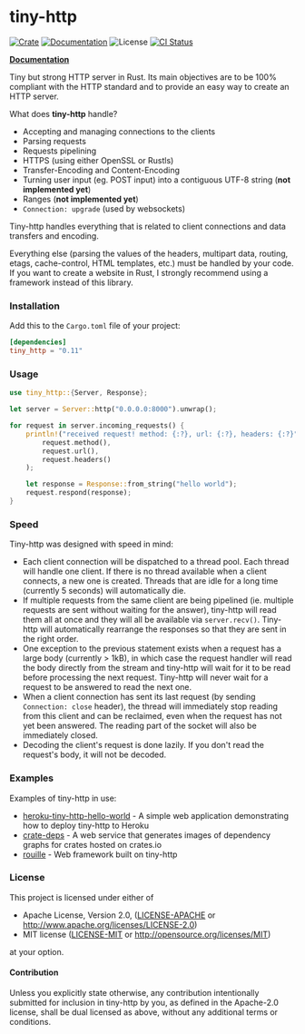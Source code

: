 # tiny-http

[![Crate][crate_img]][crate]
[![Documentation][docs_img]][docs]
![License][license_img]
[![CI Status][ci_badge]][ci_link]

[**Documentation**](https://docs.rs/tiny_http)

Tiny but strong HTTP server in Rust.
Its main objectives are to be 100% compliant with the HTTP standard and to provide an easy way to create an HTTP server.

What does **tiny-http** handle?
 - Accepting and managing connections to the clients
 - Parsing requests
 - Requests pipelining
 - HTTPS (using either OpenSSL or Rustls)
 - Transfer-Encoding and Content-Encoding
 - Turning user input (eg. POST input) into a contiguous UTF-8 string (**not implemented yet**)
 - Ranges (**not implemented yet**)
 - `Connection: upgrade` (used by websockets)

Tiny-http handles everything that is related to client connections and data transfers and encoding.

Everything else (parsing the values of the headers, multipart data, routing, etags, cache-control, HTML templates, etc.) must be handled by your code.
If you want to create a website in Rust, I strongly recommend using a framework instead of this library.

### Installation

Add this to the `Cargo.toml` file of your project:

```toml
[dependencies]
tiny_http = "0.11"
```

### Usage

```rust
use tiny_http::{Server, Response};

let server = Server::http("0.0.0.0:8000").unwrap();

for request in server.incoming_requests() {
    println!("received request! method: {:?}, url: {:?}, headers: {:?}",
        request.method(),
        request.url(),
        request.headers()
    );

    let response = Response::from_string("hello world");
    request.respond(response);
}
```

### Speed

Tiny-http was designed with speed in mind:
 - Each client connection will be dispatched to a thread pool. Each thread will handle one client.
 If there is no thread available when a client connects, a new one is created. Threads that are idle
 for a long time (currently 5 seconds) will automatically die.
 - If multiple requests from the same client are being pipelined (ie. multiple requests
 are sent without waiting for the answer), tiny-http will read them all at once and they will
 all be available via `server.recv()`. Tiny-http will automatically rearrange the responses
 so that they are sent in the right order.
 - One exception to the previous statement exists when a request has a large body (currently > 1kB),
 in which case the request handler will read the body directly from the stream and tiny-http
 will wait for it to be read before processing the next request. Tiny-http will never wait for
 a request to be answered to read the next one.
 - When a client connection has sent its last request (by sending `Connection: close` header),
 the thread will immediately stop reading from this client and can be reclaimed, even when the
 request has not yet been answered. The reading part of the socket will also be immediately closed.
 - Decoding the client's request is done lazily. If you don't read the request's body, it will not
 be decoded.

### Examples

Examples of tiny-http in use:

* [heroku-tiny-http-hello-world](https://github.com/frewsxcv/heroku-tiny-http-hello-world) - A simple web application demonstrating how to deploy tiny-http to Heroku
* [crate-deps](https://github.com/frewsxcv/crate-deps) - A web service that generates images of dependency graphs for crates hosted on crates.io
* [rouille](https://crates.io/crates/rouille) - Web framework built on tiny-http

### License

This project is licensed under either of

 * Apache License, Version 2.0, ([LICENSE-APACHE](LICENSE-APACHE) or
   http://www.apache.org/licenses/LICENSE-2.0)
 * MIT license ([LICENSE-MIT](LICENSE-MIT) or
   http://opensource.org/licenses/MIT)

at your option.

#### Contribution

Unless you explicitly state otherwise, any contribution intentionally submitted
for inclusion in tiny-http by you, as defined in the Apache-2.0 license, shall be
dual licensed as above, without any additional terms or conditions.

<!-- Links and Badges -->
[crate_img]: https://img.shields.io/crates/v/tiny_http.svg?logo=rust "Crate Page"
[crate]: https://crates.io/crates/tiny_http "Crate Link"
[docs]: https://docs.rs/tiny_http "Documentation"
[docs_img]: https://docs.rs/tiny_http/badge.svg "Documentation"
[license_img]: https://img.shields.io/crates/l/tiny_http.svg "License"
[ci_badge]: https://github.com/tiny-http/tiny-http/actions/workflows/ci.yaml/badge.svg "CI Status"
[ci_link]: https://github.com/tiny-http/tiny-http/actions/workflows/ci.yaml "Workflow Link"
